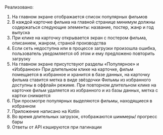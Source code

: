 Реализовано:
 1. На главном экране отображается список популярных фильмов
 2. В каждой карточке фильма на главной странице минимум должны содержаться следующие
 элементы: название, постер, жанр и год выпуска
 3. При клике на карточку открывается экран с постером фильма, описанием, жанром, страной производства
 4. Если сеть недоступна или в процессе загрузки произошла ошибка, пользователь уведомляется об этом и ему предложено повторить загрузку
 5. На главном экране присутствуют разделы «Популярное» и «Избранное»
  При длительном клике на карточке, фильм помещается в избранное и хранится в базе данных, на карточку фильма ставится метка в виде звёздочки
  Фильмы из избранного доступны в оффлайн режиме. При повторном длительном клике на карточке фильм удаляется из избранного и из базы данных, метка с картки снимается
 6. При просмотре популярных выделяются фильмы, находящиеся в избранном
 7. Приложение написано на Kotlin
 8. Во время длительных загрузок, отображаются шиммеры/ прогресс бары
 9. Ответы от API кэшируются при пагинации
